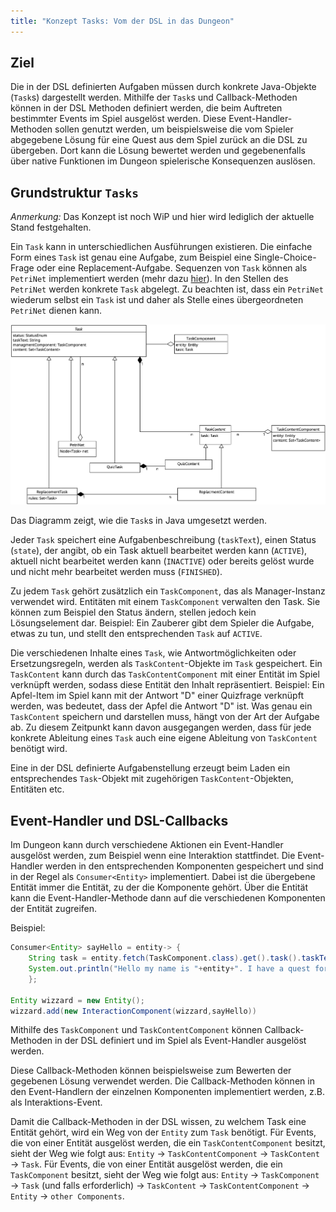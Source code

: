 ```yaml
---
title: "Konzept Tasks: Vom der DSL in das Dungeon"
---
```


## Ziel

Die in der DSL definierten Aufgaben müssen durch konkrete Java-Objekte (`Task`s) dargestellt werden.
Mithilfe der `Task`s und Callback-Methoden können in der DSL Methoden definiert werden, die beim Auftreten bestimmter Events im Spiel ausgelöst werden.
Diese Event-Handler-Methoden sollen genutzt werden, um beispielsweise die vom Spieler abgegebene Lösung für eine Quest aus dem Spiel zurück an die DSL zu übergeben. Dort kann die Lösung bewertet werden und gegebenenfalls über native Funktionen im Dungeon spielerische Konsequenzen auslösen.

## Grundstruktur `Tasks`

*Anmerkung:* Das Konzept ist noch WiP und hier wird lediglich der aktuelle Stand festgehalten.

Ein `Task` kann in unterschiedlichen Ausführungen existieren. Die einfache Form eines `Task` ist genau eine Aufgabe, zum Beispiel eine Single-Choice-Frage oder eine Replacement-Aufgabe.
Sequenzen von `Task` können als `PetriNet` implementiert werden (mehr dazu [hier](./petri_nets.md)).
In den Stellen des `PetriNet` werden konkrete `Task` abgelegt.
Zu beachten ist, dass ein `PetriNet` wiederum selbst ein `Task` ist und daher als Stelle eines übergeordneten `PetriNet` dienen kann.

![Von der Quest zur Entität und wieder zurück.](img/quest.png)

Das Diagramm zeigt, wie die `Task`s in Java umgesetzt werden.

Jeder `Task` speichert eine Aufgabenbeschreibung (`taskText`), einen Status (`state`), der angibt, ob ein Task aktuell bearbeitet werden kann (`ACTIVE`), aktuell nicht bearbeitet werden kann (`INACTIVE`) oder bereits gelöst wurde und nicht mehr bearbeitet werden muss (`FINISHED`).

Zu jedem `Task` gehört zusätzlich ein `TaskComponent`, das als Manager-Instanz verwendet wird.
Entitäten mit einem `TaskComponent` verwalten den Task. Sie können zum Beispiel den Status ändern, stellen jedoch kein Lösungselement dar.
Beispiel: Ein Zauberer gibt dem Spieler die Aufgabe, etwas zu tun, und stellt den entsprechenden `Task` auf `ACTIVE`.

Die verschiedenen Inhalte eines `Task`, wie Antwortmöglichkeiten oder Ersetzungsregeln, werden als `TaskContent`-Objekte im `Task` gespeichert.
Ein `TaskContent` kann durch das `TaskContentComponent` mit einer Entität im Spiel verknüpft werden, sodass diese Entität den Inhalt repräsentiert.
Beispiel: Ein Apfel-Item im Spiel kann mit der Antwort "D" einer Quizfrage verknüpft werden, was bedeutet, dass der Apfel die Antwort "D" ist.
Was genau ein `TaskContent` speichern und darstellen muss, hängt von der Art der Aufgabe ab. Zu diesem Zeitpunkt kann davon ausgegangen werden, dass für jede konkrete Ableitung eines `Task` auch eine eigene Ableitung von `TaskContent` benötigt wird.

Eine in der DSL definierte Aufgabenstellung erzeugt beim Laden ein entsprechendes `Task`-Objekt mit zugehörigen `TaskContent`-Objekten, Entitäten etc.

## Event-Handler und DSL-Callbacks

Im Dungeon kann durch verschiedene Aktionen ein Event-Handler ausgelöst werden, zum Beispiel wenn eine Interaktion stattfindet.
Die Event-Handler werden in den entsprechenden Komponenten gespeichert und sind in der Regel als `Consumer<Entity>` implementiert. Dabei ist die übergebene Entität immer die Entität, zu der die Komponente gehört.
Über die Entität kann die Event-Handler-Methode dann auf die verschiedenen Komponenten der Entität zugreifen.

Beispiel:
```java
Consumer<Entity> sayHello = entity-> {
    String task = entity.fetch(TaskComponent.class).get().task().taskText();
    System.out.println("Hello my name is "+entity+". I have a quest for you "+task);
    };

Entity wizzard = new Entity();
wizzard.add(new InteractionComponent(wizzard,sayHello))
```

Mithilfe des `TaskComponent` und `TaskContentComponent` können Callback-Methoden in der DSL definiert und im Spiel als Event-Handler ausgelöst werden.

Diese Callback-Methoden können beispielsweise zum Bewerten der gegebenen Lösung verwendet werden.
Die Callback-Methoden können in den Event-Handlern der einzelnen Komponenten implementiert werden, z.B. als Interaktions-Event.

Damit die Callback-Methoden in der DSL wissen, zu welchem Task eine Entität gehört, wird ein Weg von der `Entity` zum `Task` benötigt.
Für Events, die von einer Entität ausgelöst werden, die ein `TaskContentComponent` besitzt, sieht der Weg wie folgt aus:
`Entity` -> `TaskContentComponent` -> `TaskContent` -> `Task`.
Für Events, die von einer Entität ausgelöst werden, die ein `TaskComponent` besitzt, sieht der Weg wie folgt aus:
`Entity` -> `TaskComponent` -> `Task` (und falls erforderlich) -> `TaskContent` -> `TaskContentComponent` -> `Entity` -> `other Components`.


